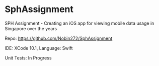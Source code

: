 # SphAssignment
SPH Assignment - Creating an iOS app for viewing mobile data usage in Singapore over the years

Repo: https://github.com/Nobin272/SphAssignment

IDE: XCode 10.1, Language: Swift

Unit Tests: In Progress

